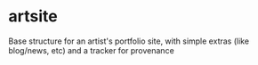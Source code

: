 artsite
=======

Base structure for an artist's portfolio site, with simple extras (like blog/news, etc) and a tracker for provenance